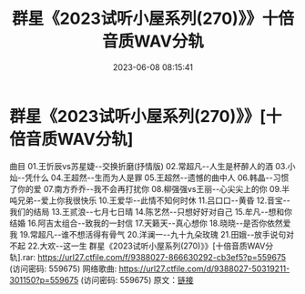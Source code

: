 ﻿---
title: 群星《2023试听小屋系列(270)》》十倍音质WAV分轨
date: 2023-06-08 08:15:41
categories: WAV车载音乐、镜像
tags: 华语中文
---
# 群星《2023试听小屋系列(270)》》[十倍音质WAV分轨]

曲目
01.王忻辰vs苏星婕--交换折磨(抒情版)
02.常超凡--人生是杯醉人的酒
03.小灿--凭什么
04.王超然--生而为人是罪
05.王超然--遗憾的曲中人
06.韩晶--习惯了你的爱
07.南方乔乔--我不会再打扰你
08.柳强强vs王丽--心尖尖上的你
09.半吨兄弟--爱上你我很快乐
10.王爱华--此情不知何时休
11.吕口口--黄昏
12.音宝--我们的结局
13.王贰浪--七月七日晴
14.陈艺然--只想好好对自己
15.牟凡--想和你结婚
16.阿吉太组合--致我的一封信
17.天籁天--真心想你
18.晓晓--是否你依然爱我
19.常超凡--谁不想活得有骨气
20.洋澜一--九十九朵玫瑰
21.田娥--放手说句对不起
22.大欢--这一生
群星《2023试听小屋系列(270)》》[十倍音质WAV分轨].rar: https://url27.ctfile.com/f/9388027-866630292-cb3ef5?p=559675
(访问密码: 559675)
网络歌曲: https://url27.ctfile.com/d/9388027-50319211-301150?p=559675
(访问密码: 559675)
原文：[链接](https://blog.sina.com.cn/s/blog_1647c7e7601031291.html)